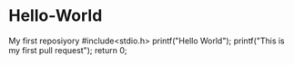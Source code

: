 # Hello-World
My first reposiyory
#include<stdio.h>
printf("Hello World");
printf("This is my first pull request");
return 0;
